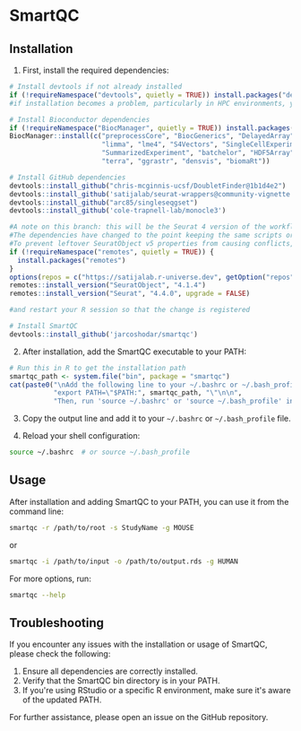 # SmartQC

## Installation

1. First, install the required dependencies:

```R
# Install devtools if not already installed
if (!requireNamespace("devtools", quietly = TRUE)) install.packages("devtools")
#if installation becomes a problem, particularly in HPC environments, you can use remotes below (less dependencies)

# Install Bioconductor dependencies
if (!requireNamespace("BiocManager", quietly = TRUE)) install.packages("BiocManager")
BiocManager::install(c("preprocessCore", "BiocGenerics", "DelayedArray", "DelayedMatrixStats",
                       "limma", "lme4", "S4Vectors", "SingleCellExperiment",
                       "SummarizedExperiment", "batchelor", "HDF5Array",
                       "terra", "ggrastr", "densvis", "biomaRt"))

# Install GitHub dependencies
devtools::install_github("chris-mcginnis-ucsf/DoubletFinder@1b1d4e2")
devtools::install_github('satijalab/seurat-wrappers@community-vignette')
devtools::install_github("arc85/singleseqgset")
devtools::install_github('cole-trapnell-lab/monocle3')

#A note on this branch: this will be the Seurat 4 version of the workflow. 
#The dependencies have changed to the point keeping the same scripts or libraries is not sustainable
#To prevent leftover SeuratObject v5 properties from causing conflicts, you should run
if (!requireNamespace("remotes", quietly = TRUE)) {
  install.packages("remotes")
}
options(repos = c("https://satijalab.r-universe.dev", getOption("repos")))
remotes::install_version("SeuratObject", "4.1.4")
remotes::install_version("Seurat", "4.4.0", upgrade = FALSE)

#and restart your R session so that the change is registered

# Install SmartQC
devtools::install_github('jarcoshodar/smartqc')
```

2. After installation, add the SmartQC executable to your PATH:

```R
# Run this in R to get the installation path
smartqc_path <- system.file("bin", package = "smartqc")
cat(paste0("\nAdd the following line to your ~/.bashrc or ~/.bash_profile file:\n\n",
           "export PATH=\"$PATH:", smartqc_path, "\"\n\n",
           "Then, run 'source ~/.bashrc' or 'source ~/.bash_profile' in your terminal.\n"))
```

3. Copy the output line and add it to your `~/.bashrc` or `~/.bash_profile` file.

4. Reload your shell configuration:

```bash
source ~/.bashrc  # or source ~/.bash_profile
```

## Usage

After installation and adding SmartQC to your PATH, you can use it from the command line:

```bash
smartqc -r /path/to/root -s StudyName -g MOUSE
```

or

```bash
smartqc -i /path/to/input -o /path/to/output.rds -g HUMAN
```

For more options, run:

```bash
smartqc --help
```

## Troubleshooting

If you encounter any issues with the installation or usage of SmartQC, please check the following:

1. Ensure all dependencies are correctly installed.
2. Verify that the SmartQC bin directory is in your PATH.
3. If you're using RStudio or a specific R environment, make sure it's aware of the updated PATH.

For further assistance, please open an issue on the GitHub repository.
